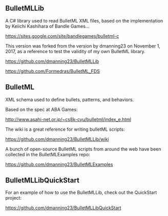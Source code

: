 ## BulletMLLib

A C# library used to read BulletML XML files, based on the implementation by Keiichi Kashihara of Bandle Games...

https://sites.google.com/site/bandlegames/bulletml-c

This version was forked from the version by dmanning23 on November 1, 2017, as a reference to test the validity of my own BulletML library.

https://github.com/dmanning23/BulletMLLib

https://github.com/Formedras/BulletML_FDS

## BulletML

XML schema used to define bullets, patterns, and behaviors.

Based on the spec at ABA Games:

http://www.asahi-net.or.jp/~cs8k-cyu/bulletml/index_e.html

The wiki is a great reference for writing bulletML scripts:

https://github.com/dmanning23/BulletMLLib/wiki

A bunch of open-source BulletML scripts from around the web have been collected in the BulletMLExamples repo:

https://github.com/dmanning23/BulletMLExamples

## BulletMLLibQuickStart

For an example of how to use the BulletMLLib, check out the QuickStart project:

https://github.com/dmanning23/BulletMLLibQuickStart

